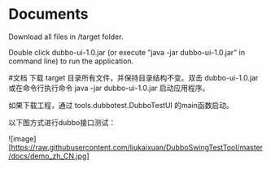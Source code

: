 # Documents

Download all files in /target folder.

Double click dubbo-ui-1.0.jar (or execute "java -jar dubbo-ui-1.0.jar" in command line) to run the application.



#文档
下载 target 目录所有文件，并保持目录结构不变。双击 dubbo-ui-1.0.jar 或在命令行执行命令 java -jar dubbo-ui-1.0.jar 启动应用程序。

如果下载工程，通过 tools.dubbotest.DubboTestUI 的main函数启动。

以下图方式进行dubbo接口测试：

![image][https://raw.githubusercontent.com/liukaixuan/DubboSwingTestTool/master/docs/demo_zh_CN.jpg]

